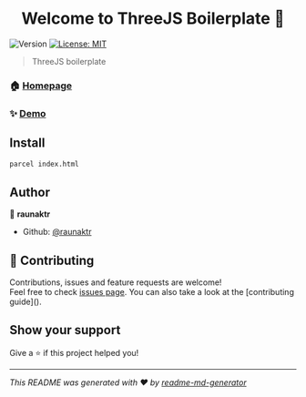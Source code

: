 <h1 align="center">Welcome to ThreeJS Boilerplate 👋</h1>
<p>
  <img alt="Version" src="https://img.shields.io/badge/version-1.0-blue.svg?cacheSeconds=2592000" />
  <a href="#" target="_blank">
    <img alt="License: MIT" src="https://img.shields.io/badge/License-MIT-yellow.svg" />
  </a>
</p>

> ThreeJS boilerplate

### 🏠 [Homepage](https://github.com/raunaktr/threejs-boilerplate/)

### ✨ [Demo](https://raunaktr.github.io/threejs-boilerplate/)

## Install

```sh
parcel index.html
```

## Author

👤 **raunaktr**

* Github: [@raunaktr](https://github.com/raunaktr)

## 🤝 Contributing

Contributions, issues and feature requests are welcome!<br />Feel free to check [issues page](https://github.com/raunaktr/threejs-boilerplate/issues). You can also take a look at the [contributing guide](\).

## Show your support

Give a ⭐️ if this project helped you!

***
_This README was generated with ❤️ by [readme-md-generator](https://github.com/kefranabg/readme-md-generator)_